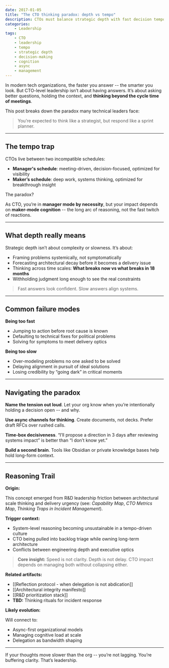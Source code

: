 ```yaml
---
date: 2017-01-05
title: "The CTO thinking paradox: depth vs tempo"
description: CTOs must balance strategic depth with fast decision tempo; real impact comes from holding context and asking better questions, not just quick responses.
categories:
    - Leadership
tags:
    - CTO
    - leadership
    - tempo
    - strategic depth
    - decision-making
    - cognition
    - async
    - management
---
```


In modern tech organizations, the faster you answer -- the smarter you look. But CTO-level leadership isn’t about having answers. It’s about asking better questions, holding the context, and **thinking beyond the cycle time of meetings**.

This post breaks down the paradox many technical leaders face:

> You’re expected to think like a strategist, but respond like a sprint planner.

---

## The tempo trap

CTOs live between two incompatible schedules:

- **Manager's schedule**: meeting-driven, decision-focused, optimized for visibility
- **Maker’s schedule**: deep work, systems thinking, optimized for breakthrough insight

The paradox?  

As CTO, you’re in **manager mode by necessity**, but your impact depends on **maker-mode cognition** -- the long arc of reasoning, not the fast twitch of reactions.

---

## What depth really means

Strategic depth isn’t about complexity or slowness. It’s about:

- Framing problems systemically, not symptomatically
- Forecasting architectural decay before it becomes a delivery issue
- Thinking across time scales: **What breaks now vs what breaks in 18 months**
- Withholding judgment long enough to see the real constraints

> Fast answers look confident. Slow answers align systems.

---

## Common failure modes

**Being too fast**

- Jumping to action before root cause is known  
- Defaulting to technical fixes for political problems  
- Solving for symptoms to meet delivery optics

**Being too slow**

- Over-modeling problems no one asked to be solved  
- Delaying alignment in pursuit of ideal solutions  
- Losing credibility by “going dark” in critical moments

---

## Navigating the paradox

**Name the tension out loud**. Let your org know when you’re intentionally holding a decision open -- and why.

**Use async channels for thinking**. Create documents, not decks. Prefer draft RFCs over rushed calls.

**Time-box decisiveness**. “I’ll propose a direction in 3 days after reviewing systems impact” is better than “I don’t know yet.”

**Build a second brain**. Tools like Obsidian or private knowledge bases help hold long-form context.

---

## Reasoning Trail

**Origin:**

This concept emerged from R&D leadership friction between architectural scale thinking and delivery urgency (see: *Capability Map*, *CTO Metrics Map*, *Thinking Traps in Incident Management*).

**Trigger context:**

- System-level reasoning becoming unsustainable in a tempo-driven culture  
- CTO being pulled into backlog triage while owning long-term architecture  
- Conflicts between engineering depth and executive optics

> **Core insight:**  Speed is not clarity. Depth is not delay. CTO impact depends on managing both without collapsing either.

**Related artifacts:** 

- [[Reflection protocol - when delegation is not abdication]]
- [[Architectural integrity manifesto]]
- [[R&D prioritization stack]]
- **TBD:** Thinking rituals for incident response

**Likely evolution:** 

Will connect to:

- Async-first organizational models  
- Managing cognitive load at scale  
- Delegation as bandwidth shaping

---

If your thoughts move slower than the org -- you’re not lagging. 
You’re buffering clarity. That’s leadership.
